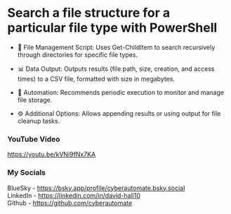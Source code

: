 # Search a file structure for a particular file type with PowerShell

- 📂 File Management Script: Uses Get-ChildItem to search recursively through directories for specific file types.

- 📊 Data Output: Outputs results (file path, size, creation, and access times) to a CSV file, formatted with size in megabytes.

- 🔄 Automation: Recommends periodic execution to monitor and manage file storage.

- ⚙️ Additional Options: Allows appending results or using output for file cleanup tasks.

### YouTube Video ###
https://youtu.be/kVNi9fNx7KA

### My Socials ###
BlueSky - https://bsky.app/profile/cyberautomate.bsky.social<br/>
LinkedIn - https://linkedin.com/in/david-hall10 <br/>
Github - https://github.com/cyberautomate